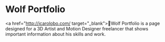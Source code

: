 # Wolf Portfolio

 <a href="http://icarolobo.com/ target="_blank">🐺Wolf Portfolio</a> is a page designed for a 3D Artist and Motion Designer freelancer that shows important information about his skills and work. 
